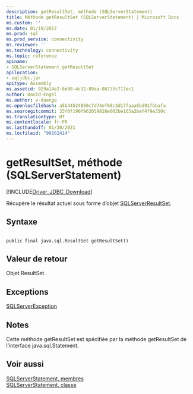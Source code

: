 ```yaml
---
description: getResultSet, méthode (SQLServerStatement)
title: Méthode getResultSet (SQLServerStatement) | Microsoft Docs
ms.custom: ''
ms.date: 01/19/2017
ms.prod: sql
ms.prod_service: connectivity
ms.reviewer: ''
ms.technology: connectivity
ms.topic: reference
apiname:
- SQLServerStatement.getResultSet
apilocation:
- sqljdbc.jar
apitype: Assembly
ms.assetid: 929a14e2-8e98-4c32-89aa-86733c717ec1
author: David-Engel
ms.author: v-daenge
ms.openlocfilehash: a5b44524850c7d74ef68c3d17faaa5bd91fbbafa
ms.sourcegitcommit: 33f0f190f962059826e002be165a2bef4f9e350c
ms.translationtype: HT
ms.contentlocale: fr-FR
ms.lasthandoff: 01/30/2021
ms.locfileid: "99162414"
---
```

# <a name="getresultset-method-sqlserverstatement"></a>getResultSet, méthode (SQLServerStatement)
[!INCLUDE[Driver_JDBC_Download](../../../includes/driver_jdbc_download.md)]

  Récupère le résultat actuel sous forme d’objet [SQLServerResultSet](../../../connect/jdbc/reference/sqlserverresultset-class.md).  
  
## <a name="syntax"></a>Syntaxe  
  
```  
  
public final java.sql.ResultSet getResultSet()  
```  
  
## <a name="return-value"></a>Valeur de retour  
 Objet ResultSet.  
  
## <a name="exceptions"></a>Exceptions  
 [SQLServerException](../../../connect/jdbc/reference/sqlserverexception-class.md)  
  
## <a name="remarks"></a>Notes  
 Cette méthode getResultSet est spécifiée par la méthode getResultSet de l’interface java.sql.Statement.  
  
## <a name="see-also"></a>Voir aussi  
 [SQLServerStatement, membres](../../../connect/jdbc/reference/sqlserverstatement-members.md)   
 [SQLServerStatement, classe](../../../connect/jdbc/reference/sqlserverstatement-class.md)  
  
  

